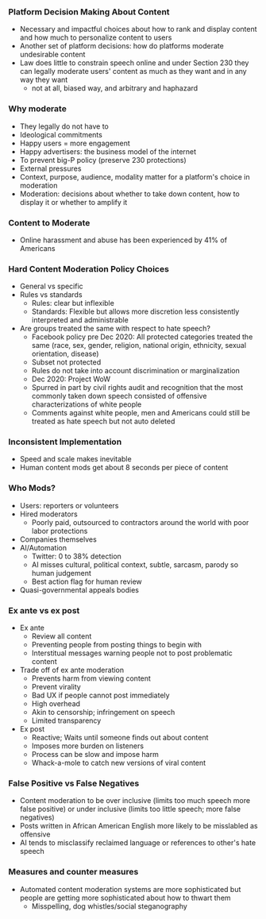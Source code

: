 ### Platform Decision Making About Content
- Necessary and impactful choices about how to rank and display content and how much to personalize content to users
- Another set of platform decisions: how do platforms moderate undesirable content
- Law does little to constrain speech online and under Section 230 they can legally moderate users' content as much as they want and in any way they want
	- not at all, biased way, and arbitrary and haphazard
### Why moderate
- They legally do not have to
- Ideological commitments
- Happy users = more engagement
- Happy advertisers: the business model of the internet
- To prevent big-P policy (preserve 230 protections)
- External pressures
- Context, purpose, audience, modality matter for a platform's choice in moderation
- Moderation: decisions about whether to take down content, how to display it or whether to amplify it
### Content to Moderate
- Online harassment and abuse has been experienced by 41% of Americans
### Hard Content Moderation Policy Choices
- General vs specific
- Rules vs standards
	- Rules: clear but inflexible
	- Standards: Flexible but allows more discretion less consistently interpreted and administrable
- Are groups treated the same with respect to hate speech?
	- Facebook policy pre Dec 2020: All protected categories treated the same (race, sex, gender, religion, national origin, ethnicity, sexual orientation, disease)
	- Subset not protected
	- Rules do not take into account discrimination or marginalization
	- Dec 2020: Project WoW
	- Spurred in part by civil rights audit and recognition that the most commonly taken down speech consisted of offensive characterizations of white people
	- Comments against white people, men and Americans could still be treated as hate speech but not auto deleted
### Inconsistent Implementation
- Speed and scale makes inevitable
- Human content mods get about 8 seconds per piece of content
### Who Mods?
- Users: reporters or volunteers
- Hired moderators
	- Poorly paid, outsourced to contractors around the world with poor labor protections
- Companies themselves
- AI/Automation
	- Twitter: 0 to 38% detection
	- AI misses cultural, political context, subtle, sarcasm, parody so human judgement
	- Best action flag for human review
- Quasi-governmental appeals bodies
### Ex ante vs ex post
- Ex ante
	- Review all content
	- Preventing people from posting things to begin with
	- Interstitual messages warning people not to post problematic content
- Trade off of ex ante moderation
	- Prevents harm from viewing content
	- Prevent virality
	- Bad UX if people cannot post immediately
	- High overhead
	- Akin to censorship; infringement on speech
	- Limited transparency
- Ex post
	- Reactive; Waits until someone finds out about content
	- Imposes more burden on listeners
	- Process can be slow and impose harm
	- Whack-a-mole to catch new versions of viral content
### False Positive vs False Negatives
- Content moderation to be over inclusive (limits too much speech more false positive) or under inclusive (limits too little speech; more false negatives)
- Posts written in African American English more likely to be misslabled as offensive
- AI tends to misclassify reclaimed language or references to other's hate speech
### Measures and counter measures
- Automated content moderation systems are more sophisticated but people are getting more sophisticated about how to thwart them
	- Misspelling, dog whistles/social steganography